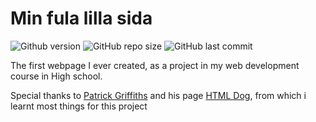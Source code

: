 # Min fula lilla sida

![Github version](https://img.shields.io/badge/version-0.1.0-darkblue?style=flat-square)
![GitHub repo size](https://img.shields.io/github/repo-size/erikpersson0884/min-fula-lilla-sida?color=blue&style=flat-square)
![GitHub last commit](https://img.shields.io/github/last-commit/erikpersson0884/min-fula-lilla-sida?color=darkgreen&style=flat-square)

The first webpage I ever created, as a project in my web development course in High school.

Special thanks to <a href="https://fourfinches.net/">Patrick Griffiths</a> and his page <a href="https://htmldog.com/">HTML Dog</a>, from which i learnt most things for this project


